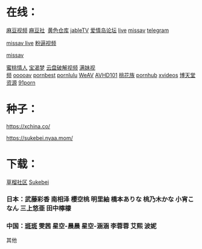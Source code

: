 # **在线：**

[麻豆视频](https://91md.me/)  [麻豆社](https://madou.club/)  [黄色仓库](http://2547ck.com/) [jableTV](http://jable.tv/) [爱情岛论坛](http://www.jamgoo.com/) [live](https://zh.live.missav.com/girls/chinese) [missav](https://missav.com/ja) [telegram](https://web.telegram.org/)

[missav live](https://zh.live.missav.com/girls/chinese) [粉逼视频](https://www.ooloo.cc/)

[missav](https://missav.com/ja)

[蜜桃情人](https://www.mtlover888.cc/) [宝渴梦](https://www.pokemod.asia/) [云盘破解视频](https://www.mdrccbig.info/) [满妹视频](https://www.1111modruba.cc/) [ooooav](http://ooooav.com/) [pornbest](https://www.pornbest.org/) [pornlulu](https://www.pornlulu.com/) [WeAV](https://weav.xyz/) [AVHD101](http://61thz.com/forum.php/) [桃花族](https://cn.ao101.sbs/watch?v=WR8mjxQGZEb/) [pornhub](https://cn.pornhub.com/video/search?search=%E5%9B%BD%E4%BA%A7) [xvideos](https://www.xvideos.com/?k=%E4%B8%AD%E5%9B%BD&top/) [博天堂资源](https://btt405.com/?s=vod-show-id-3.html/) [91porn](https://91porn.com/index.php)

# 种子：

https://xchina.co/

https://sukebei.nyaa.mom/

# **下载：**

[草榴社区](https://www.t66y.com/index.php) [Sukebei](https://sukebei.nyaa.si/)

### **日本：武藤彩香 南相泽 櫻空桃 明里紬 橋本ありな 桃乃木かな 小宵こなん 三上悠亜 田中檸檬**

### **中国：[斑斑](https://91md.me/index.php/vod/search/page/1/wd/%E6%96%91%E6%96%91.html) 雯茜 星空-晨晨  星空-涵涵 李蓉蓉** 艾熙 波妮

其他
